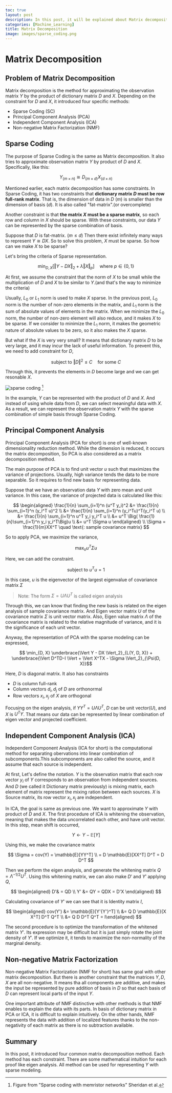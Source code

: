 ```yaml
---
toc: true
layout: post
description: In this post, it will be explained about Matrix decomposition. And there are various method based on the constraint. We will explain four matrix decomposition method here. This post is the summary of "Mathematical principles in Machine Learning" offered from UNIST
categories: [Machine_Learning]
title: Matrix Decomposition
image: images/sparse_coding.png
---
```


# Matrix Decomposition

## Problem of Matrix Decomposition

Matrix decomposition is the method for approximating the observation matrix $Y$ by the product of dictionary matrix $D$ and $X$. Depending on the constraint for $D$ and $X$, it introduced four specific methods:

- Sparse Coding (SC)
- Principal Component Analysis (PCA)
- Independent Component Analysis (ICA)
- Non-negative Matrix Factorization (NMF)

## Sparse Coding

The purpose of Sparse Coding is the same as Matrix decomposition. It also tries to approximate observation matrix $Y$ by product of $D$ and $X$. Specifically, like this:

$$ Y_{(m \times n)} \cong D_{(m \times d)} X_{(d \times n)} $$

Mentioned earlier, each matrix decomposition has some constraints. In Sparse Coding, it has two constraints that **dictionary matrix $D$ must be row full-rank matrix**. That is, the dimension of data in $D$ ($m$) is smaller than the dimension of basis ($d$). It is also called "fat-matrix".(or overcomplete)

Another constraint is that **the matrix $X$ must be a sparse matrix**, so each row and column in $X$ should be sparse. With these constraints, our data $Y$ can be represented by the sparse combination of basis.

Suppose that $D$ is fat-matrix. ($m \leq d$) Then there exist infinitely many ways to represent $Y \cong D X$. So to solve this problem, $X$ must be sparse. So how can we make $X$ to be sparse?

Let's bring the criteria of Sparse representation.

$$ \min_{D, X} \Big[ \Vert Y - DX \Vert_2 + \lambda \Vert X \Vert_p \Big] \quad \text{where } p \in \{0, 1\} $$

At first, we assume the constraint that the norm of $X$ to be small while the multiplication of $D$ and $X$ to be similar to $Y$.(and that's the way to minimize the criteria)

Usually, $L_0$ or $L_1$ norm is used to make $X$ sparse. In the previous post, $L_0$ norm is the number of non-zero elements in the matrix, and $L_1$ norm is the sum of absolute values of elements in the matrix. When we minimize the $L_0$ norm, the number of non-zero element will also reduce, and it makes $X$ to be sparse. If we consider to minimize the $L_1$ norm, it makes the geometric nature of absolute values to be zero, so it also makes the $X$ sparse.

But what if the $X$ is very very small? It means that dictionary matrix $D$ to be very large, and it may incur the lack of useful information. To prevent this, we need to add constraint for $D$,

$$ \text{subject to } \Vert D \Vert^2 \leq C \quad \text{for some } C $$

Through this, it prevents the elements in $D$ become large and we can get resonable $X$.

![sparse coding]({{site.baseurl}}/assets/image/sparse_coding.png "Fig 1. The example of Sparse Coding" ) [^1]

In the example, $Y$ can be represented with the product of $D$ and $X$. And instead of using whole data from $D$, we can select meaningful data with $X$. As a result, we can represent the observation matrix $Y$ with the sparse combination of simple basis through Sparse Coding.

## Principal Component Analysis

Principal Component Analysis (PCA for short) is one of well-known dimensionality reduction method. While the dimension is reduced, it occurs the matrix decomposition, So PCA is also considered as a matrix decomposition method.

The main purpose of PCA is to find unit vector $u$ such that maximizes the variance of projections. Usually, high variance tends the data to be more separable. So it requires to find new basis for representing data.

Suppose that we have an observation data $Y$ with zero mean and unit variance. In this case, the variance of projected data is calculated like this:

$$ \begin{aligned} \frac{1}{n} \sum_{i=1}^n (u^T y_i)^2 &= \frac{1}{n} \sum_{i=1}^n (y_i^T u)^2 \\ &= \frac{1}{n} \sum_{i=1}^n (y_i^Tu)^T(y_i^T u) \\ &= \frac{1}{n} \sum_{i=1}^n u^T y_i y_i^T u \\ &= u^T \Big( \frac{1}{n}\sum_{i=1}^n y_i y_i^T\Big)u \\ &= u^T \Sigma u  \end{aligned} \\
\Sigma = \frac{1}{m}XX^T \quad \text{: sample covariance matrix} $$

So to apply PCA, we maximize the variance,

$$ \max_u u^T \Sigma u $$

Here, we can add the constraint.

$$ \text{subject to } u^T u = 1 $$

In this case, $u$ is the eigenvector of the largest eigenvalue of covariance matrix $\Sigma$

> Note: The form $\Sigma = U \Lambda U^T$ is called eigen analysis

Through this, we can know that finding the new basis is related on the eigen analysis of sample covariance matrix. And Eigen vector matrix $U$ of the covariance matrix $\Sigma$ is unit vector matrix. Also, Eigen value matrix $\Lambda$ of the covariance matrix is related to the relative magnitude of variance, and it is the significance of each unit vector.

Anyway, the representation of PCA with the sparse modeling can be expressed,

$$ \min_{D, X} \underbrace{\Vert Y - DX \Vert_2}_{L(Y, D, X)} + \underbrace{\Vert D^TD-I \Vert + \Vert X^TX - \Sigma \Vert_2}_{\Psi(D, X)}$$

Here, $D$ is diagonal matrix. It also has constraints

- $D$ is column full-rank
- Column vectors $d_i, d_j$ of $D$ are orthonormal
- Row vectors $x_i, x_j$ of $X$ are orthogonal

Focusing on the eigen analysis, if $YY^T = U \Lambda U^T$, $D$ can be unit vector($U$), and $X$ is $U^TY$. That means our data can be represented by linear combination of eigen vector and projected coefficient.

## Independent Component Analysis (ICA)

Independent Component Analysis (ICA for short) is the computational method for separating obervations into linear combination of subcomponents.This subcomponents are also called the source, and it assume that each source is independent.

At first, Let's define the notation. $Y$ is the observation matrix that each row vector $y_i$ of $Y$ corresponds to an observation from independent sources. And $D$ (we called it Dictionary matrix previously) is mixing matrix, each element of matrix represent the mixing ration between each sources. $X$ is Source matrix, its row vector $x_i, x_j$ are independent.

In ICA, the goal is same as previous one. We want to approximate $Y$ with product of $D$ and $X$. The first procedure of ICA is whitening the observation, meaning that makes the data uncorrelated each other, and have unit vector. In this step, mean shift is occurred,

$$ Y \leftarrow Y - \mathbb{E}[Y] $$

Using this, we make the covariance matrix

$$ \Sigma = cov(Y) = \mathbb{E}[YY^T] \\ = D \mathbb{E}[XX^T] D^T = D D^T $$

Then we perform the eigen analysis, and generate the whitening matrix $Q = \Lambda^{-1/2} U^T$. Using this whitening matrix, we can also make $D'$ and $Y'$ applying $Q$,

$$ \begin{aligned} D'& = QD \\ Y' &= QY = QDX = D'X \end{aligned} $$

Calculating covariance of $Y'$ we can see that it is Identity matrix $I$,

$$ \begin{aligned} cov(Y') &= \mathbb{E}[Y'{Y'}^T] \\ &= Q D \mathbb{E}[X X^T] D^T Q^T \\ &= Q D D^T Q^T = I\end{aligned} $$

The second procedure is to optimize the transformation of the whitened matrix $Y'$. Its expression may be difficult but it is just simply rotate the joint density of $Y'$. If we optimize it, it tends to maximize the non-normality of the marginal density.

## Non-negative Matrix Factorization

Non-negative Matrix Factorization (NMF for short) has same goal with other matrix decomposition. But there is another constraint that the matrices $Y, D, X$ are all non-negative. It means tha all components are additive, and makes the input be represented by pure addition of basis in $D$ so that each basis of $D$ can represent local parts of the input $Y$.

One important attribute of NMF distinctive with other methods is that NMF enables to explain the data with its parts. In basis of dictionary matrix in PCA or ICA, it is difficult to explain intuitively. On the other hands, NMF represents the data with addition of localized features thanks to the non-negativity of each matrix as there is no subtraction available.

## Summary

In this post, it introduced four common matrix decomposition method. Each method has each constraint. There are some mathematical intuition for each proof like eigen analysis. All method can be used for representing $Y$ with sparse modeling.

[^1]: Figure from "Sparse coding with memristor networks" Sheridan et al.